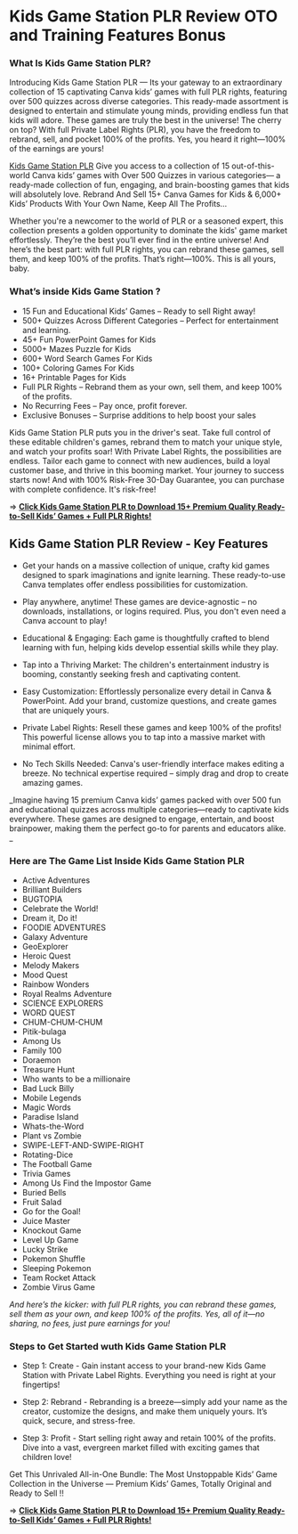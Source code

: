# Kids Game Station PLR Review OTO and Training Features Bonus
### What Is Kids Game Station PLR?
Introducing Kids Game Station PLR — Its your gateway to an extraordinary collection of 15 captivating Canva kids’ games with full PLR rights, featuring over 500 quizzes across diverse categories. 
This ready-made assortment is designed to entertain and stimulate young minds, providing endless fun that kids will adore. 
These games are truly the best in the universe! The cherry on top? With full Private Label Rights (PLR), you have the freedom to rebrand, sell, and pocket 100% of the profits. 
Yes, you heard it right—100% of the earnings are yours!

[Kids Game Station PLR](https://jvaioto.com/kids-game-station/) Give you access to a collection of 15 out-of-this-world Canva kids’ games with Over 500 Quizzes in various categories— a ready-made collection of fun, engaging, and brain-boosting games that kids will absolutely love. Rebrand And Sell 15+ Canva Games for Kids & 6,000+ Kids’ Products With Your Own Name, Keep All The Profits…

Whether you're a newcomer to the world of PLR or a seasoned expert, this collection presents a golden opportunity to dominate the kids' game market effortlessly.
They’re the best you’ll ever find in the entire universe! And here’s the best part: with full PLR rights, you can rebrand these games, sell them, and keep 100% of the profits. That’s right—100%. This is all yours, baby.

### What’s inside Kids Game Station ?
- 15 Fun and Educational Kids’ Games – Ready to sell Right away!
- 500+ Quizzes Across Different Categories – Perfect for entertainment and learning.
- 45+ Fun PowerPoint Games for Kids
- 5000+ Mazes Puzzle for Kids
- 600+ Word Search Games For Kids
- 100+ Coloring Games For Kids
- 16+ Printable Pages for Kids
- Full PLR Rights – Rebrand them as your own, sell them, and keep 100% of the profits.
- No Recurring Fees – Pay once, profit forever.
- Exclusive Bonuses – Surprise additions to help boost your sales

Kids Game Station PLR puts you in the driver's seat. Take full control of these editable children's games, rebrand them to match your unique style, and watch your profits soar!
With Private Label Rights, the possibilities are endless. Tailor each game to connect with new audiences, build a loyal customer base, and thrive in this booming market.
Your journey to success starts now! And with 100% Risk-Free 30-Day Guarantee, you can purchase with complete confidence. It's risk-free!

=> [**Click Kids Game Station PLR to Download 15+ Premium Quality Ready-to-Sell Kids’ Games + Full PLR Rights!**](https://warriorplus.com/o2/a/tfvy770/0)

## Kids Game Station PLR Review - Key Features

- Get your hands on a massive collection of unique, crafty kid games designed to spark imaginations and ignite learning. These ready-to-use Canva templates offer endless possibilities for customization.

- Play anywhere, anytime! These games are device-agnostic – no downloads, installations, or logins required. Plus, you don't even need a Canva account to play!

- Educational & Engaging: Each game is thoughtfully crafted to blend learning with fun, helping kids develop essential skills while they play.

- Tap into a Thriving Market: The children's entertainment industry is booming, constantly seeking fresh and captivating content.

- Easy Customization: Effortlessly personalize every detail in Canva & PowerPoint. Add your brand, customize questions, and create games that are uniquely yours.

- Private Label Rights: Resell these games and keep 100% of the profits! This powerful license allows you to tap into a massive market with minimal effort.

- No Tech Skills Needed: Canva's user-friendly interface makes editing a breeze. No technical expertise required – simply drag and drop to create amazing games.

_Imagine having 15 premium Canva kids’ games packed with over 500 fun and educational quizzes across multiple categories—ready to captivate kids everywhere. These games are designed to engage, entertain, and boost brainpower, making them the perfect go-to for parents and educators alike.
_

### Here are The Game List Inside Kids Game Station PLR 
- Active Adventures
- Brilliant Builders
- BUGTOPIA
- Celebrate the World!
- Dream it, Do it!
- FOODIE ADVENTURES
- Galaxy Adventure
- GeoExplorer
- Heroic Quest
- Melody Makers
- Mood Quest
- Rainbow Wonders
- Royal Realms Adventure
- SCIENCE EXPLORERS
- WORD QUEST
- CHUM-CHUM-CHUM
- Pitik-bulaga
- Among Us
- Family 100
- Doraemon
- Treasure Hunt
- Who wants to be a millionaire
- Bad Luck Billy
- Mobile Legends
- Magic Words
- Paradise Island
- Whats-the-Word
- Plant vs Zombie
- SWIPE-LEFT-AND-SWIPE-RIGHT
- Rotating-Dice
- The Football Game
- Trivia Games
- Among Us Find the Impostor Game
- Buried Bells
- Fruit Salad
- Go for the Goal!
- Juice Master
- Knockout Game
- Level Up Game
- Lucky Strike
- Pokemon Shuffle
- Sleeping Pokemon
- Team Rocket Attack
- Zombie Virus Game

_And here’s the kicker: with full PLR rights, you can rebrand these games, sell them as your own, and keep 100% of the profits. Yes, all of it—no sharing, no fees, just pure earnings for you!_

### Steps to Get Started wuth Kids Game Station PLR

- Step 1: Create - Gain instant access to your brand-new Kids Game Station with Private Label Rights. Everything you need is right at your fingertips!

- Step 2: Rebrand - Rebranding is a breeze—simply add your name as the creator, customize the designs, and make them uniquely yours. It’s quick, secure, and stress-free.

- Step 3: Profit - Start selling right away and retain 100% of the profits. Dive into a vast, evergreen market filled with exciting games that children love!

Get This Unrivaled All-in-One Bundle: The Most Unstoppable Kids’ Game Collection in the Universe — Premium Kids’ Games, Totally Original and Ready to Sell !!

=> [**Click Kids Game Station PLR to Download 15+ Premium Quality Ready-to-Sell Kids’ Games + Full PLR Rights!**](https://warriorplus.com/o2/a/tfvy770/0)
